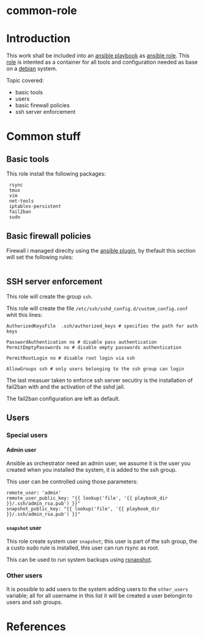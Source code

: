 # common-role

# Introduction

This work shall be included into an [ansible playbook]() as [ansible role]().
This [role]() is intented as a container for all tools and configuration needed as base on 
a [debian]() system.

Topic covered:
* basic tools
* users
* basic firewall policies
* ssh server enforcement

# Common stuff

## Basic tools
This role install the following packages:
```
 rsync
 tmux
 vim
 net-tools
 iptables-persistent
 fail2ban
 sudo
```

## Basic firewall policies
Firewall i managed direclty using the [ansible plugin](), by thefault 
this section will set the following rules:

```
```


## SSH server enforcement 

This role will create the group `ssh`.

This role will create the file `/etc/ssh/sshd_config.d/custom_config.conf` whit this lines:

```
AuthorizedKeysFile	.ssh/authorized_keys # specifies the path for auth keys

PasswordAuthentication no # disable pass authentication
PermitEmptyPasswords no # disable empty passwords authentication

PermitRootLogin no # disable root login via ssh

AllowGroups ssh # only users belonging to the ssh group can login
```

The last measuer taken to enforce ssh server secutiry is the installation of fail2ban with and the activation
of the sshd jail.

The fail2ban configuration are left as default.

## Users
### Special users
#### Admin user
Ansible as orchestrator need an admin user, we assume it is the user you created when you installed the system, it is added to the ssh group.

This user can be controlled using those parameters:
```
remote_user: 'admin'
remote_user_public_key: "{{ lookup('file', '{{ playbook_dir }}/.ssh/admin_rsa.pub') }}"
snapshot_public_key: "{{ lookup('file', '{{ playbook_dir }}/.ssh/admin_rsa.pub') }}"
```

#### `snapshot` user 
This role create system user `snapshot`; this user is part of the ssh group, the a custo sudo
rule is installed, this user can run rsync as root.

This can be used to run system backups using [rsnapshot]().

### Other users

It is possible to add users to the system adding users to the `other_users` variable; 
all for all username in this list it will be created a user belongin to users and ssh groups.

# References

